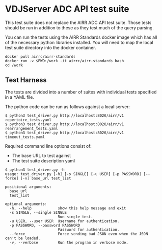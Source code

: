 # VDJServer ADC API test suite

This test suite does not replace the AIRR ADC API test suite. Those tests should be run
in addition to these as they test much of the query parsing.

You can run the tests using the AIRR Standards docker image which has all of the
necessary python libraries installed. You will need to map the local test suite
directory into the docker container.

```
docker pull airrc/airr-standards
docker run -v $PWD:/work -it airrc/airr-standards bash
cd /work
```

## Test Harness

The tests are divided into a number of suites with individual tests specified in a YAML file.

The python code can be run as follows against a local server:
```
$ python3 test_driver.py http://localhost:8020/airr/v1 repertoire_tests.yaml
$ python3 test_driver.py http://localhost:8020/airr/v1 rearrangement_tests.yaml
$ python3 test_driver.py http://localhost:8020/airr/v1 timeout_tests.yaml
```

Required command line options consist of:
- The base URL to test against
- The test suite description yaml

```
$ python3 test_driver.py -h
usage: test_driver.py [-h] [-s SINGLE] [-u USER] [-p PASSWORD] [--force] [-v] base_url test_list

positional arguments:
  base_url
  test_list

optional arguments:
  -h, --help            show this help message and exit
  -s SINGLE, --single SINGLE
                        Run single test.
  -u USER, --user USER  Username for authentication.
  -p PASSWORD, --password PASSWORD
                        Password for authentication.
  --force               Force sending bad JSON even when the JSON can't be loaded.
  -v, --verbose         Run the program in verbose mode.
```

